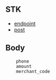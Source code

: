 ## STK
- [endpoint](https://rhonebackend-production.up.railway.app/api/v1)
- [post](/pay)
## Body
```
    phone
    amount
    merchant_code
```
